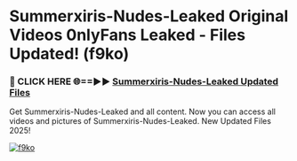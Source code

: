 # Summerxiris-Nudes-Leaked Original Videos 0nlyFans Leaked - Files Updated! (f9ko)

<h3>🔴 CLICK HERE 🌐==►► <a href="https://tinyurl.com/yrmya6cz" rel="nofollow">Summerxiris-Nudes-Leaked Updated Files</a></h3>

Get Summerxiris-Nudes-Leaked and all content. Now you can access all videos and pictures of Summerxiris-Nudes-Leaked. New Updated Files 2025!

[![f9ko](https://i.imgur.com/FMdXYCs.gif)](https://tinyurl.com/yrmya6cz)
